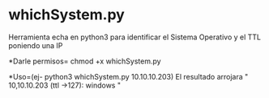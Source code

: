 # whichSystem.py
Herramienta echa en python3 para identificar el Sistema Operativo y el TTL poniendo una IP     

*Darle permisos= chmod +x whichSystem.py

*Uso=(ej- python3 whichSystem.py 10.10.10.203) El resultado arrojara " 10,10.10.203 (ttl ->127): windows "
